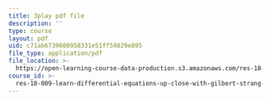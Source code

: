 ```yaml
---
title: 3play pdf file
description: ''
type: course
layout: pdf
uid: c71ab6739608958331e51ff59829e895
file_type: application/pdf
file_location: >-
  https://open-learning-course-data-production.s3.amazonaws.com/res-18-009-learn-differential-equations-up-close-with-gilbert-strang-and-cleve-moler-fall-2015/c71ab6739608958331e51ff59829e895_qJOQOkJ7rI8.pdf
course_id: >-
  res-18-009-learn-differential-equations-up-close-with-gilbert-strang-and-cleve-moler-fall-2015
---
```

